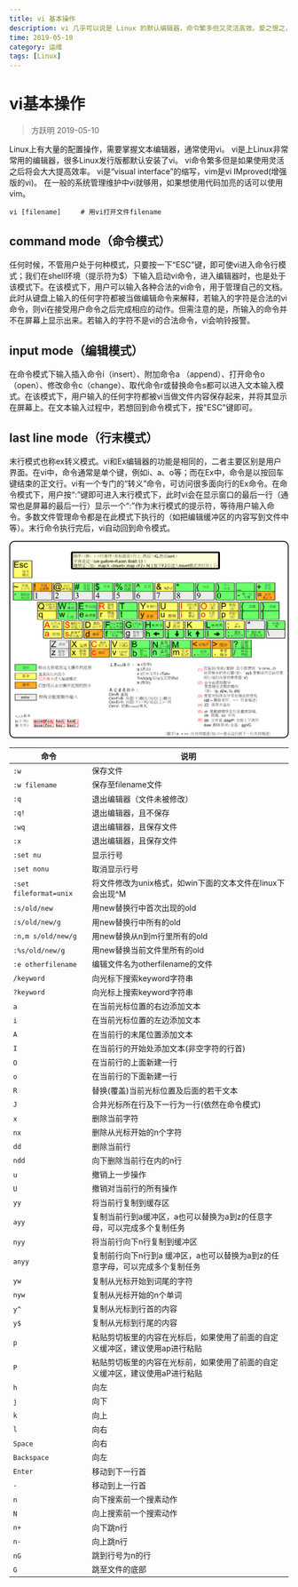 ```yaml
---
title: vi 基本操作
description: vi 几乎可以说是 Linux 的默认编辑器，命令繁多但又灵活高效。爱之恨之，两极分化。
time: 2019-05-10
category: 运维
tags: [Linux]
---
```


# vi基本操作

> 方跃明 2019-05-10

Linux上有大量的配置操作，需要掌握文本编辑器，通常使用vi。
vi是上Linux非常常用的编辑器，很多Linux发行版都默认安装了vi。
vi命令繁多但是如果使用灵活之后将会大大提高效率。
vi是“visual interface”的缩写，vim是vi IMproved(增强版的vi)。
在一般的系统管理维护中vi就够用，如果想使用代码加亮的话可以使用vim。

```shell
vi [filename]     # 用vi打开文件filename
```

## command mode（命令模式）

任何时候，不管用户处于何种模式，只要按一下“ESC”键，即可使vi进入命令行模式；我们在shell环境（提示符为$）下输入启动vi命令，进入编辑器时，也是处于该模式下。在该模式下，用户可以输入各种合法的vi命令，用于管理自己的文档。此时从键盘上输入的任何字符都被当做编辑命令来解释，若输入的字符是合法的vi命令，则vi在接受用户命令之后完成相应的动作。但需注意的是，所输入的命令并不在屏幕上显示出来。若输入的字符不是vi的合法命令，vi会响铃报警。

## input mode（编辑模式）

在命令模式下输入插入命令i（insert）、附加命令a （append）、打开命令o（open）、修改命令c（change）、取代命令r或替换命令s都可以进入文本输入模式。在该模式下，用户输入的任何字符都被vi当做文件内容保存起来，并将其显示在屏幕上。在文本输入过程中，若想回到命令模式下，按"ESC"键即可。

## last line mode（行末模式）

末行模式也称ex转义模式。vi和Ex编辑器的功能是相同的，二者主要区别是用户界面。在vi中，命令通常是单个键，例如i、a、o等；而在Ex中，命令是以按回车键结束的正文行。vi有一个专门的“转义”命令，可访问很多面向行的Ex命令。在命令模式下，用户按“:”键即可进入末行模式下，此时vi会在显示窗口的最后一行（通常也是屏幕的最后一行）显示一个“:”作为末行模式的提示符，等待用户输入命令。多数文件管理命令都是在此模式下执行的（如把编辑缓冲区的内容写到文件中等）。末行命令执行完后，vi自动回到命令模式。

![vi-keymap](./assets/vi-keymap.png)

|          命令          |                                     说明                                     |
| ---------------------- | ---------------------------------------------------------------------------- |
| `:w`                   | 保存文件                                                                     |
| `:w filename`          | 保存至filename文件                                                           |
| `:q`                   | 退出编辑器（文件未被修改）                                                   |
| `:q!`                  | 退出编辑器，且不保存                                                         |
| `:wq`                  | 退出编辑器，且保存文件                                                       |
| `:x`                   | 退出编辑器，且保存文件                                                       |
| `:set nu`              | 显示行号                                                                     |
| `:set nonu`            | 取消显示行号                                                                 |
| `:set fileformat=unix` | 将文件修改为unix格式，如win下面的文本文件在linux下会出现^M                   |
| `:s/old/new`           | 用new替换行中首次出现的old                                                   |
| `:s/old/new/g`         | 用new替换行中所有的old                                                       |
| `:n,m s/old/new/g`     | 用new替换从n到m行里所有的old                                                 |
| `:%s/old/new/g`        | 用new替换当前文件里所有的old                                                 |
| `:e otherfilename`     | 编辑文件名为otherfilename的文件                                              |
| `/keyword`             | 向光标下搜索keyword字符串                                                    |
| `?keyword`             | 向光标上搜索keyword字符串                                                    |
| `a`                    | 在当前光标位置的右边添加文本                                                 |
| `i`                    | 在当前光标位置的左边添加文本                                                 |
| `A`                    | 在当前行的末尾位置添加文本                                                   |
| `I`                    | 在当前行的开始处添加文本(非空字符的行首)                                     |
| `O`                    | 在当前行的上面新建一行                                                       |
| `o`                    | 在当前行的下面新建一行                                                       |
| `R`                    | 替换(覆盖)当前光标位置及后面的若干文本                                       |
| `J`                    | 合并光标所在行及下一行为一行(依然在命令模式)                                 |
| `x`                    | 删除当前字符                                                                 |
| `nx`                   | 删除从光标开始的n个字符                                                      |
| `dd`                   | 删除当前行                                                                   |
| `ndd`                  | 向下删除当前行在内的n行                                                      |
| `u`                    | 撤销上一步操作                                                               |
| `U`                    | 撤销对当前行的所有操作                                                       |
| `yy`                   | 将当前行复制到缓存区                                                         |
| `ayy`                  | 复制当前行到a缓冲区，a也可以替换为a到z的任意字母，可以完成多个复制任务       |
| `nyy`                  | 将当前行向下n行复制到缓冲区                                                  |
| `anyy`                 | 复制前行向下n行到a 缓冲区，a也可以替换为a到z的任意字母，可以完成多个复制任务 |
| `yw`                   | 复制从光标开始到词尾的字符                                                   |
| `nyw`                  | 复制从光标开始的n个单词                                                      |
| `y^`                   | 复制从光标到行首的内容                                                       |
| `y$`                   | 复制从光标到行尾的内容                                                       |
| `p`                    | 粘贴剪切板里的内容在光标后，如果使用了前面的自定义缓冲区，建议使用ap进行粘贴 |
| `P`                    | 粘贴剪切板里的内容在光标前，如果使用了前面的自定义缓冲区，建议使用aP进行粘贴 |
| `h`                    | 向左                                                                         |
| `j`                    | 向下                                                                         |
| `k`                    | 向上                                                                         |
| `l`                    | 向右                                                                         |
| `Space`               | 向右                                                                         |
| `Backspace`            | 向左                                                                         |
| `Enter`                | 移动到下一行首                                                               |
| `-`                    | 移动到上一行首                                                               |
| `n`                    | 向下搜索前一个搜素动作                                                       |
| `N`                    | 向上搜索前一个搜索动作                                                       |
| `n+`                   | 向下跳n行                                                                    |
| `n-`                   | 向上跳n行                                                                    |
| `nG`                   | 跳到行号为n的行                                                              |
| `G`                    | 跳至文件的底部                                                               |
